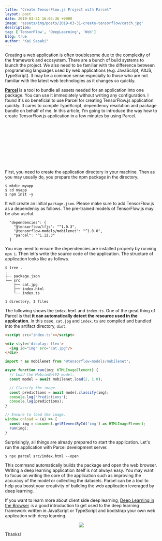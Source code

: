 ```yaml
---
title: "Create TensorFlow.js Project with Parcel"
layout: post
date: 2019-03-31 16:05:36 +0900
image: 'assets/img/posts/2019-03-31-create-tensorflow/catch.jpg'
description:
tag: ['TensorFlow', 'DeepLearning', 'Web']
blog: true
author: "Kai Sasaki"
---
```


Creating a web application is often troublesome due to the complexity of the framework and ecosystem. There are a bunch of build systems to launch the project. We also need to be familiar with the difference between programming languages used by web applications (e.g. JavaScript, AltJS, TypeScript). It may be a common sense especially to those who are not familiar with the latest web technologies as it changes so quickly.

[**Parcel**](https://parceljs.org/) is a tool to bundle all assets needed for an application into one package. You can use it immediately without writing any configuration. I found it's so beneficial to use Parcel for creating TensorFlow.js application quickly. It cares to compile TypeScript, dependency resolution and package bundle on behalf of me. In this article, I'm going to introduce the way how to create TensorFlow.js application in a few minutes by using Parcel.

<div class="iframely-embed"><div class="iframely-responsive" style="height: 140px; padding-bottom: 0;"><a href="https://parceljs.org/" data-iframely-url="//cdn.iframe.ly/api/iframe?url=https%3A%2F%2Fparceljs.org%2F&amp;key=bdc42bc7d0ac2cb711b2a2dd9dadd063"></a></div></div><script async src="//cdn.iframe.ly/embed.js" charset="utf-8"></script>

First, you need to create the application directory in your machine. Then as you may usually do, you prepare the npm package in the directory. 

```
$ mkdir myapp
$ cd myapp
$ npm init -y
```

It will create an initial `package.json`. Please make sure to add TensorFlow.js as a dependency as follows. The pre-trained models of TensorFlow.js may be also useful.

```
  "dependencies": {
    "@tensorflow/tfjs": "^1.0.3",
    "@tensorflow-models/mobilenet": "^1.0.0",
    "parcel": "^1.12.3"    
  }
```

You may need to ensure the dependencies are installed properly by running `npm i`.
Then let's write the source code of the application. The structure of application looks like as follows.

```
$ tree .
.
├── package.json
└── src
    ├── cat.jpg
    ├── index.html
    └── index.ts

1 directory, 3 files
```

The following shows the `index.html` and `index.ts`. One of the great thing of Parcel is that **it can automatically detect the resource used in the application.** In this case, `cat.jpg` and `index.ts` are compiled and bundled into the artifact directory, `dist`.

```html
<script src="index.ts"></script>

<div style='display: flex'>
  <img id="img" src="cat.jpg"/>
</div>
```

```ts
import * as mobilenet from '@tensorflow-models/mobilenet';

async function run(img: HTMLImageElement) {
  // Load the MobileNetV2 model.
  const model = await mobilenet.load(2, 1.0);

  // Classify the image.
  const predictions = await model.classify(img);
  console.log('Predictions');
  console.log(predictions);
}

// Ensure to load the image.
window.onload = (e) => {
  const img = document.getElementById('img') as HTMLImageElement;
  run(img);
}
```

Surprisingly, all things are already prepared to start the application. Let's run the application with Parcel development server.

```
$ npx parcel src/index.html --open
```

This command automatically builds the package and open the web browser. Writing a deep learning application itself is not always easy. You may want to focus on writing the core of the application such as improving the accuracy of the model or collecting the datasets. Parcel can be a tool to help you boost your creativity of building the web application leveraged by deep learning.

If you want to learn more about client side deep learning, <a target="_blank" href="https://www.amazon.com/gp/product/B07GNZPP2P/ref=as_li_tl?ie=UTF8&camp=1789&creative=9325&creativeASIN=B07GNZPP2P&linkCode=as2&tag=lewuathe-20&linkId=dbcf9b5fbf7a8d9670420b4e8141cc77">Deep Learning in the Browser</a><img src="//ir-na.amazon-adsystem.com/e/ir?t=lewuathe-20&l=am2&o=1&a=B07GNZPP2P" width="1" height="1" border="0" alt="" style="border:none !important; margin:0px !important;" /> is a good introduction to get used to the deep learning framework written in JavaScript or TypeScript and bootstrap your own web application with deep learning.

<p style='text-align: center'>
<a target="_blank"  href="https://www.amazon.com/gp/product/B07GNZPP2P/ref=as_li_tl?ie=UTF8&camp=1789&creative=9325&creativeASIN=B07GNZPP2P&linkCode=as2&tag=lewuathe-20&linkId=3c29af65ee0344d26fe74525e474878f"><img border="0" src="//ws-na.amazon-adsystem.com/widgets/q?_encoding=UTF8&MarketPlace=US&ASIN=B07GNZPP2P&ServiceVersion=20070822&ID=AsinImage&WS=1&Format=_SL250_&tag=lewuathe-20" ></a><img src="//ir-na.amazon-adsystem.com/e/ir?t=lewuathe-20&l=am2&o=1&a=B07GNZPP2P" width="1" height="1" border="0" alt="" style="border:none !important; margin:0px !important;" />
</p>

Thanks!